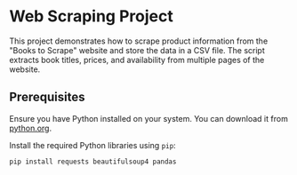 # Web Scraping Project

This project demonstrates how to scrape product information from the "Books to Scrape" website and store the data in a CSV file. The script extracts book titles, prices, and availability from multiple pages of the website.

## Prerequisites

Ensure you have Python installed on your system. You can download it from [python.org](https://www.python.org/downloads/).

Install the required Python libraries using `pip`:
```bash
pip install requests beautifulsoup4 pandas
